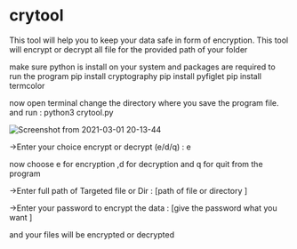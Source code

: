 # crytool
This tool will help you to keep your data safe in form of encryption. 
This tool will encrypt or decrypt all file for the provided path of your folder


make sure python is install on your system and packages are required to run the program
pip install cryptography
pip install pyfiglet
pip install termcolor

now open terminal change the directory where you save the program file.
and run : python3 crytool.py

![Screenshot from 2021-03-01 20-13-44](https://user-images.githubusercontent.com/58857306/109513001-ae3abe80-7aca-11eb-8d15-bf03e4182166.png)


->Enter your choice encrypt or decrypt (e/d/q) : e

now choose e for encryption ,d for decryption and q for quit from the program

->Enter full path of Targeted file or Dir : [path of file or directory ]


->Enter your password to encrypt the data : [give the password what you want ]

and your files will be encrypted or decrypted



